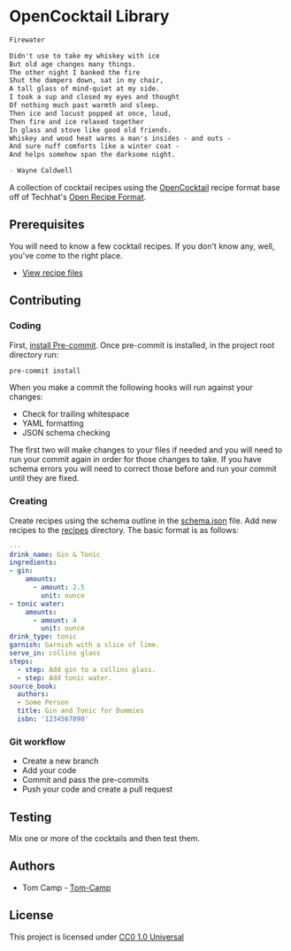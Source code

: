 # OpenCocktail Library

```markdown
Firewater

Didn't use to take my whiskey with ice
But old age changes many things.
The other night I banked the fire
Shut the dampers down, sat in my chair,
A tall glass of mind-quiet at my side.
I took a sup and closed my eyes and thought
Of nothing much past warmth and sleep.
Then ice and locust popped at once, loud,
Then fire and ice relaxed together
In glass and stove like good old friends.
Whiskey and wood heat warms a man's insides - and outs -
And sure nuff comforts like a winter coat -
And helps somehow span the darksome night.

- Wayne Caldwell
```

A collection of cocktail recipes using the [OpenCocktail](./schema.json) recipe format base off of Techhat's [Open Recipe Format](https://github.com/techhat/openrecipeformat).

## Prerequisites

You will need to know a few cocktail recipes. If you don't know any, well, you've come to the right place.

* [View recipe files](./recipes/)

## Contributing

### Coding

First, [install Pre-commit](https://pre-commit.com/#install). Once pre-commit is installed, in the project root directory run:

```bash
pre-commit install
```

When you make a commit the following hooks will run against your changes:

* Check for trailing whitespace
* YAML formatting
* JSON schema checking

The first two will make changes to your files if needed and you will need to run your commit again in order for those changes to take. If you have schema errors you will need to correct those before and run your commit until they are fixed.

### Creating

Create recipes using the schema outline in the [schema.json](./schema.json) file. Add new recipes to the [recipes](./recipes/) directory. The basic format is as follows:

```yaml
---
drink_name: Gin & Tonic
ingredients:
- gin:
    amounts:
      - amount: 2.5
        unit: ounce
- tonic water:
    amounts:
      - amount: 4
        unit: ounce
drink_type: tonic
garnish: Garnish with a slice of lime.
serve_in: collins glass
steps:
  - step: Add gin to a collins glass.
  - step: Add tonic water.
source_book:
  authors:
  - Some Person
  title: Gin and Tonic for Dummies
  isbn: '1234567890'
```

### Git workflow

* Create a new branch
* Add your code
* Commit and pass the pre-commits
* Push your code and create a pull request

## Testing

Mix one or more of the cocktails and then test them.

## Authors

* Tom Camp - [Tom-Camp](https://github.com/Tom-Camp)

## License

This project is licensed under [CC0 1.0 Universal](./LICENSE)
